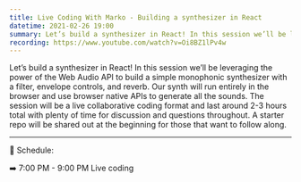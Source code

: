 ```yaml
---
title: Live Coding With Marko - Building a synthesizer in React
datetime: 2021-02-26 19:00
summary: Let’s build a synthesizer in React! In this session we’ll be leveraging the power of the Web Audio API to build a simple monophonic synthesizer with a filter, envelope controls, and reverb.
recording: https://www.youtube.com/watch?v=Oi8BZ1lPv4w
---
```

<page-paragraph>
Let’s build a synthesizer in React! In this session we’ll be leveraging the power of the Web Audio API to build a simple monophonic synthesizer with a filter, envelope controls, and reverb. Our synth will run entirely in the browser and use browser native APIs to generate all the sounds. The session will be a live collaborative coding format and last around 2-3 hours total with plenty of time for discussion and questions throughout. A starter repo will be shared out at the beginning for those that want to follow along.
</page-paragraph>

--- 
<page-header2>
📅 Schedule:
</page-header2>

➡️ 7:00 PM - 9:00 PM
Live coding
